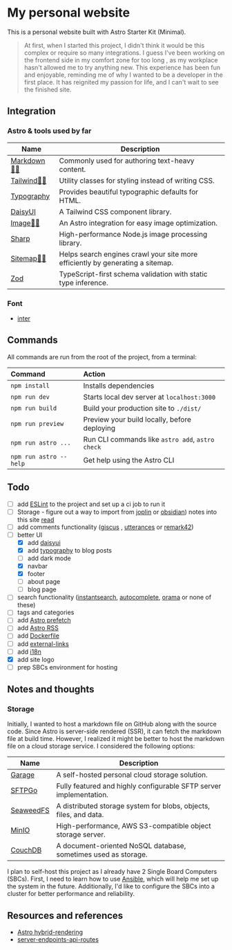 # My personal website

This is a personal website built with Astro Starter Kit (Minimal).

> At first, when I started this project, I didn't think it would be this complex
> or require so many integrations. I guess I've been working on the frontend
> side in my comfort zone for too long , as my workplace hasn't allowed me to try anything new.
> This experience has been fun and enjoyable, reminding me of why I wanted to be a
> developer in the first place. It has reignited my passion for life, and I
> can't wait to see the finished site.

## Integration

### Astro & tools used by far

| Name                                                                          | Description                                                                    |
| ----------------------------------------------------------------------------- | ------------------------------------------------------------------------------ |
| [Markdown🧑‍🚀](https://docs.astro.build/en/guides/markdown-content/)            | Commonly used for authoring text-heavy content.                                |
| [Tailwind👨‍🚀](https://docs.astro.build/en/guides/integrations-guide/tailwind/) | Utility classes for styling instead of writing CSS.                            |
| [Typography](https://github.com/tailwindlabs/tailwindcss-typography)          | Provides beautiful typographic defaults for HTML.                              |
| [DaisyUI](https://github.com/saadeghi/daisyui)                                | A Tailwind CSS component library.                                              |
| [Image👨‍🚀](https://docs.astro.build/en/guides/integrations-guide/image/)       | An Astro integration for easy image optimization.                              |
| [Sharp](https://github.com/lovell/sharp)                                      | High-performance Node.js image processing library.                             |
| [Sitemap👨‍🚀](https://docs.astro.build/en/guides/integrations-guide/sitemap/)   | Helps search engines crawl your site more efficiently by generating a sitemap. |
| [Zod](https://github.com/colinhacks/zod)                                      | TypeScript-first schema validation with static type inference.                 |

### Font

- [inter](https://github.com/rsms/inter)

## Commands

All commands are run from the root of the project, from a terminal:

| Command                | Action                                           |
| :--------------------- | :----------------------------------------------- |
| `npm install`          | Installs dependencies                            |
| `npm run dev`          | Starts local dev server at `localhost:3000`      |
| `npm run build`        | Build your production site to `./dist/`          |
| `npm run preview`      | Preview your build locally, before deploying     |
| `npm run astro ...`    | Run CLI commands like `astro add`, `astro check` |
| `npm run astro --help` | Get help using the Astro CLI                     |

## Todo

- [ ] add [ESLint](https://docs.astro.build/en/editor-setup/#eslint) to the
      project and set up a ci job to run it
- [ ] Storage - figure out a way to import from [joplin](https://joplinapp.org/)
      or [obsidian](https://obsidian.md/)) notes into this site
      [read](https://github.com/LoneExile/blog#Storage)
- [ ] add comments functionality ([giscus](https://github.com/giscus/giscus) ,
      [utterances](https://github.com/utterance/utterances) or
      [remark42](https://github.com/umputun/remark42))
- [ ] better UI
  - [x] add [daisyui](https://github.com/saadeghi/daisyui)
  - [x] add [typography](https://github.com/tailwindlabs/tailwindcss-typography)
        to blog posts
  - [ ] add dark mode
  - [x] navbar
  - [x] footer
  - [ ] about page
  - [ ] blog page
- [ ] search functionality
      ([instantsearch](https://github.com/algolia/instantsearch),
      [autocomplete](https://github.com/algolia/autocomplete),
      [orama](https://github.com/oramasearch/orama) or none of these)
- [ ] tags and categories
- [ ] add
      [Astro prefetch](https://docs.astro.build/en/guides/integrations-guide/prefetch/)
- [ ] add [Astro RSS](https://docs.astro.build/en/guides/rss/)
- [ ] add [Dockerfile](https://docs.astro.build/en/recipes/docker/)
- [ ] add [external-links](https://docs.astro.build/en/recipes/external-links/)
- [ ] add [i18n](https://docs.astro.build/en/recipes/i18n/)
- [x] add site logo
- [ ] prep SBCs environment for hosting

## Notes and thoughts

### Storage

Initially, I wanted to host a markdown file on GitHub along with the source
code. Since Astro is server-side rendered (SSR), it can fetch the markdown file
at build time. However, I realized it might be better to host the markdown file
on a cloud storage service. I considered the following options:

| Name                                                | Description                                                        |
| --------------------------------------------------- | ------------------------------------------------------------------ |
| [Garage](https://garagehq.deuxfleurs.fr/)           | A self-hosted personal cloud storage solution.                     |
| [SFTPGo](https://github.com/drakkan/sftpgo)         | Fully featured and highly configurable SFTP server implementation. |
| [SeaweedFS](https://github.com/seaweedfs/seaweedfs) | A distributed storage system for blobs, objects, files, and data.  |
| [MinIO](https://github.com/minio/minio)             | High-performance, AWS S3-compatible object storage server.         |
| [CouchDB](https://github.com/apache/couchdb)        | A document-oriented NoSQL database, sometimes used as storage.     |

I plan to self-host this project as I already have 2 Single Board Computers
(SBCs). First, I need to learn how to use
[Ansible](https://github.com/ansible/ansible), which will help me set up the
system in the future. Additionally, I'd like to configure the SBCs into a
cluster for better performance and reliability.

## Resources and references

- [Astro hybrid-rendering](https://astro.build/blog/hybrid-rendering/)
- [server-endpoints-api-routes](https://docs.astro.build/en/core-concepts/endpoints/#server-endpoints-api-routes)

<!-- https://github.com/adam-p/markdown-here/wiki/Markdown-Cheatsheet -->

